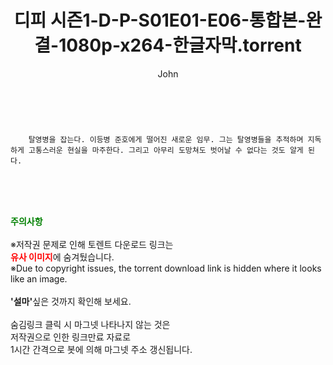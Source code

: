﻿---
layout: post
title:  "    디피 시즌1-D-P-S01E01-E06-통합본-완결-1080p-x264-한글자막.torrent"
author: John
categories: [ 넷플릭스 ]
tags: [  ]
image:  
description: "    디피 시즌1-D-P-S01E01-E06-통합본-완결-1080p-x264-한글자막 torrent 정보 공유"
toc: true
toc_sticky: true
---

<br>

        탈영병을 잡는다. 이등병 준호에게 떨어진 새로운 임무. 그는 탈영병들을 추적하며 지독하게 고통스러운 현실을 마주한다. 그리고 아무리 도망쳐도 벗어날 수 없다는 것도 알게 된다. 
    
<br><br><br>
<p data-ke-size="size16"><b><span style="color: green;">주의사항</span></b><br /><br />※저작권 문제로 인해 토렌트 다운로드 링크는<br /><b><span style="color: red;">유사 이미지</span></b>에 숨겨뒀습니다.<br />※Due to copyright issues, the torrent download link is hidden where it looks like an image.<br /><br /><b>'설마'</b>싶은 것까지 확인해 보세요.<br /><br />숨김링크 클릭 시 마그넷 나타나지 않는 것은<br />저작권으로 인한 링크만료 자료로<br />1시간 간격으로 봇에 의해 마그넷 주소 갱신됩니다.</p>
